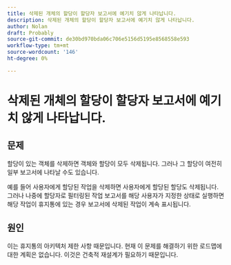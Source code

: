 ```yaml
---
title: 삭제된 개체의 할당이 할당자 보고서에 예기치 않게 나타납니다.
description: 삭제된 개체의 할당이 할당자 보고서에 예기치 않게 나타납니다.
author: Nolan
draft: Probably
source-git-commit: de30bd970bda06c706e5156d5195e8568558e593
workflow-type: tm+mt
source-wordcount: '146'
ht-degree: 0%

---
```


# 삭제된 개체의 할당이 할당자 보고서에 예기치 않게 나타납니다.

## 문제

할당이 있는 객체를 삭제하면 객체와 할당이 모두 삭제됩니다. 그러나 그 할당이 여전히 일부 보고서에 나타날 수도 있습니다.

예를 들어 사용자에게 할당된 작업을 삭제하면 사용자에게 할당된 할당도 삭제됩니다. 그러나 나중에 할당자로 필터링된 작업 보고서를 해당 사용자가 지정한 상태로 실행하면 해당 작업이 휴지통에 있는 경우 보고서에 삭제된 작업이 계속 표시됩니다.

## 원인

이는 휴지통의 아키텍처 제한 사항 때문입니다. 현재 이 문제를 해결하기 위한 로드맵에 대한 계획은 없습니다. 이것은 건축적 재설계가 필요하기 때문입니다.
